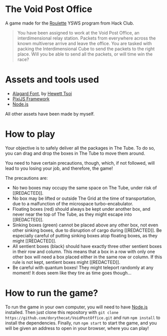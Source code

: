 # The Void Post Office
A game made for the [Roulette](https://roulette.hackclub.com) YSWS program from
Hack Club.

> You have been assigned to work at the Void Post Office, an interdimensional relay
  station. Packets from everywhere across the known multiverse arrive and leave the
  office. You are tasked with packing the Interdimensional Cube to send the packets
  to the right place. Will you be able to send all the packets, or will time win
  the race?

# Assets and tools used
- [Alagard Font](https://www.dafont.com/alagard.font), by
  [Hewett Tsoi](https://www.dafont.com/hewett-tsoi.d4888)
- [PixiJS Framework](https://pixijs.com/)
- [Node.js](https://nodejs.org)

All other assets have been made by myself.

# How to play
Your objective is to safely deliver all the packages in The Tube. To do so, you
can drag and drop the boxes in The Tube to move them around.

You need to have certain precautions, though, which, if not followed, will lead to
you losing your job, and therefore, the game!

The precautions are:

- No two boxes may occupy the same space on The Tube, under risk of [[REDACTED]].
- No box may be lifted or outside The Grid at the time of transportation, due to a
  malfunction of the microspace turbo-encabulator.
- Floating boxes (red) should always be kept under another box, and never near the
  top of The Tube, as they might escape into [[REDACTED]].
- Sinking boxes (green) cannot be placed above any other box, not even other
  sinking boxes, due to disruption of cargo during [[REDACTED]]. Be especially
  careful of putting sinking boxes atop floating boxes, as they might [[REDACTED]].
- All sentient boxes (black) should have exactly three other sentient boxes in their
  row and column. This means that a box in a row with only one other box will
  need a box placed either in the same row or column. If this rule is not kept,
  sentient boxes might [[REDACTED]].
- Be careful with quantum boxes! They might teleport randomly at any moment! It does
  seem like they tire as time goes though...

# How to run the game?
To run the game in your own computer, you will need to have
[Node.js](https://nodejs.org) installed. Then just clone this repository with
`git clone https://github.com/dorythecat/VoidPostOffice.git` and run `npm install`
to install the dependencies. Finally, run `npm start` to start the game, and you
will be given an address to open in your browser, where you can play!